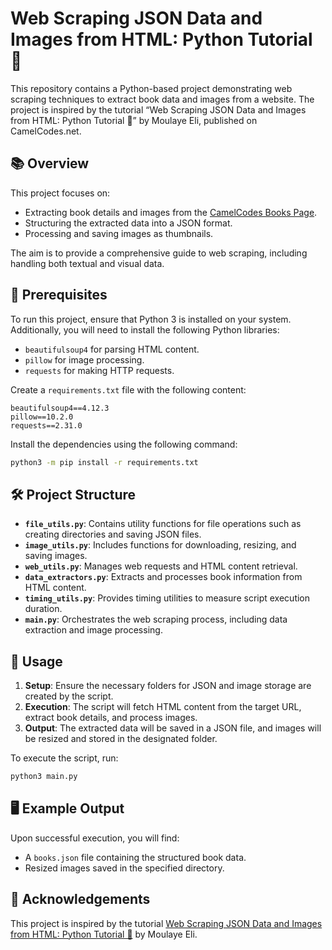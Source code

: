 # Web Scraping JSON Data and Images from HTML: Python Tutorial 📖

This repository contains a Python-based project demonstrating web scraping techniques to extract book data and images from a website. The project is inspired by the tutorial “Web Scraping JSON Data and Images from HTML: Python Tutorial 📖” by Moulaye Eli, published on CamelCodes.net.

## 📚 Overview

This project focuses on:
- Extracting book details and images from the [CamelCodes Books Page](https://www.camelcodes.net/books/).
- Structuring the extracted data into a JSON format.
- Processing and saving images as thumbnails.

The aim is to provide a comprehensive guide to web scraping, including handling both textual and visual data.

## 🔧 Prerequisites

To run this project, ensure that Python 3 is installed on your system. Additionally, you will need to install the following Python libraries:

- `beautifulsoup4` for parsing HTML content.
- `pillow` for image processing.
- `requests` for making HTTP requests.

Create a `requirements.txt` file with the following content:

```plaintext
beautifulsoup4==4.12.3
pillow==10.2.0
requests==2.31.0
```

Install the dependencies using the following command:

```bash
python3 -m pip install -r requirements.txt
```

## 🛠️ Project Structure

- **`file_utils.py`**: Contains utility functions for file operations such as creating directories and saving JSON files.
- **`image_utils.py`**: Includes functions for downloading, resizing, and saving images.
- **`web_utils.py`**: Manages web requests and HTML content retrieval.
- **`data_extractors.py`**: Extracts and processes book information from HTML content.
- **`timing_utils.py`**: Provides timing utilities to measure script execution duration.
- **`main.py`**: Orchestrates the web scraping process, including data extraction and image processing.

## 🚀 Usage

1. **Setup**: Ensure the necessary folders for JSON and image storage are created by the script.
2. **Execution**: The script will fetch HTML content from the target URL, extract book details, and process images.
3. **Output**: The extracted data will be saved in a JSON file, and images will be resized and stored in the designated folder.

To execute the script, run:

```bash
python3 main.py
```

## 🖥️ Example Output

Upon successful execution, you will find:
- A `books.json` file containing the structured book data.
- Resized images saved in the specified directory.

## 📜 Acknowledgements

This project is inspired by the tutorial [Web Scraping JSON Data and Images from HTML: Python Tutorial 📖](https://camelcodes.net/web-scraping-python-beautifulsoup-image-processing-html) by Moulaye Eli.